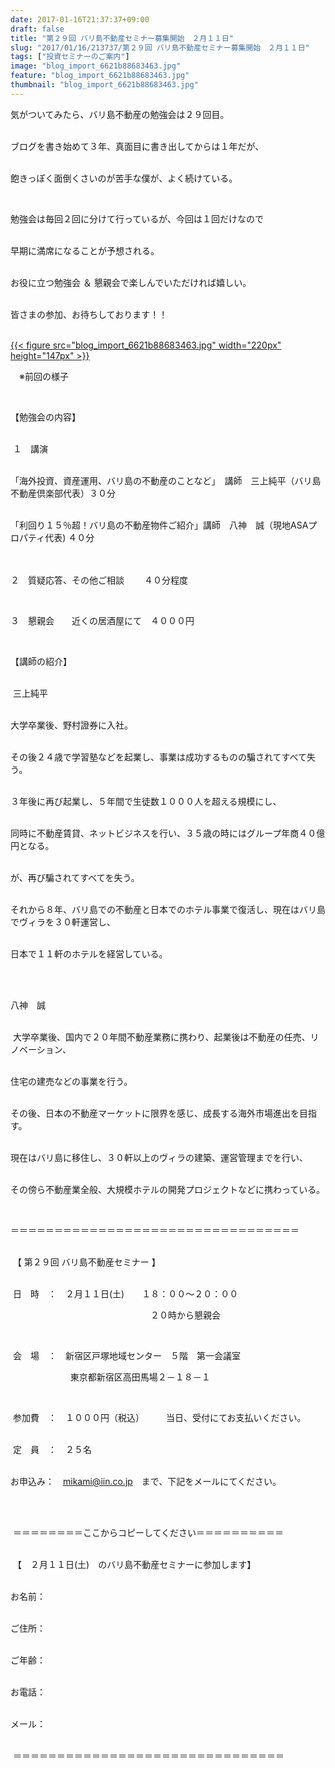 ```yaml
---
date: 2017-01-16T21:37:37+09:00
draft: false
title: "第２９回 バリ島不動産セミナー募集開始　２月１１日"
slug: "2017/01/16/213737/第２９回 バリ島不動産セミナー募集開始　２月１１日"
tags: ["投資セミナーのご案内"]
image: "blog_import_6621b88683463.jpg"
feature: "blog_import_6621b88683463.jpg"
thumbnail: "blog_import_6621b88683463.jpg"
---
```

<p>気がついてみたら、バリ島不動産の勉強会は２９回目。</p><p><br/>ブログを書き始めて３年、真面目に書き出してからは１年だが、</p><p><br/>飽きっぽく面倒くさいのが苦手な僕が、よく続けている。</p><p> </p><p>勉強会は毎回２回に分けて行っているが、今回は１回だけなので</p><p><br/>早期に満席になることが予想される。</p><p><br/>お役に立つ勉強会 ＆ 懇親会で楽しんでいただければ嬉しい。</p><p><br/>皆さまの参加、お待ちしております！！</p><p><br/><a href="blog_import_6621b8879aeed.jpg">{{< figure src="blog_import_6621b88683463.jpg" width="220px" height="147px" >}}</a></p><p>　※前回の様子</p><p> </p><p>【勉強会の内容】</p><p><br/> １　講演</p><p> <br/>「海外投資、資産運用、バリ島の不動産のことなど」　講師　三上純平（バリ島不動産倶楽部代表）３０分</p><p><br/>「利回り１５％超！バリ島の不動産物件ご紹介」講師　八神　誠（現地ASAプロパティ代表) ４０分<br/> </p><p><br/>２　質疑応答、その他ご相談 　　４０分程度</p><p> </p><p>３　懇親会　　近くの居酒屋にて　４０００円</p><p> </p><p>【講師の紹介】</p><p><br/> 三上純平</p><p><br/>大学卒業後、野村證券に入社。</p><p><br/>その後２４歳で学習塾などを起業し、事業は成功するものの騙されてすべて失う。</p><p><br/>３年後に再び起業し、５年間で生徒数１０００人を超える規模にし、</p><p><br/>同時に不動産賃貸、ネットビジネスを行い、３５歳の時にはグループ年商４０億円となる。</p><p><br/>が、再び騙されてすべてを失う。</p><p><br/>それから８年、バリ島での不動産と日本でのホテル事業で復活し、現在はバリ島でヴィラを３０軒運営し、</p><p><br/>日本で１１軒のホテルを経営している。</p><p> </p><p><br/>八神　誠</p><p><br/> 大学卒業後、国内で２０年間不動産業務に携わり、起業後は不動産の任売、リノベーション、</p><p><br/>住宅の建売などの事業を行う。</p><p><br/>その後、日本の不動産マーケットに限界を感じ、成長する海外市場進出を目指す。</p><p><br/>現在はバリ島に移住し、３０軒以上のヴィラの建築、運営管理までを行い、</p><p><br/>その傍ら不動産業全般、大規模ホテルの開発プロジェクトなどに携わっている。</p><p> </p><p>＝＝＝＝＝＝＝＝＝＝＝＝＝＝＝＝＝＝＝＝＝＝＝＝＝＝＝＝＝＝＝＝＝</p><p><br/> 【 第２９回 バリ島不動産セミナー 】</p><p><br/> 日　時　：　２月１１日(土)　　１８：００～２０：００</p><p>　　　　　　　　　　　　　　　　２０時から懇親会</p><p> </p><p> 会　場　：　新宿区戸塚地域センター　５階　第一会議室　</p><p>   　　　　　　東京都新宿区高田馬場２－１８－１     </p><p>          </p><p> 参加費　：　１０００円（税込）　　　当日、受付にてお支払いください。</p><p><br/> 定　員　：　２５名</p><p><br/>お申込み：　<a href="mailto:mikami@iin.co.jp">mikami@iin.co.jp</a>　まで、下記をメールにてください。</p><p> </p><p><br/> ＝＝＝＝＝＝＝＝ここからコピーしてください＝＝＝＝＝＝＝＝＝＝</p><p><br/> 【　２月１１日(土)　のバリ島不動産セミナーに参加します】</p><p><br/>お名前：</p><p><br/>ご住所：</p><p><br/>ご年齢：</p><p><br/>お電話：</p><p><br/>メール：</p><p><br/> ＝＝＝＝＝＝＝＝＝＝＝＝＝＝＝＝＝＝＝＝＝＝＝＝＝＝＝＝＝＝＝</p>

